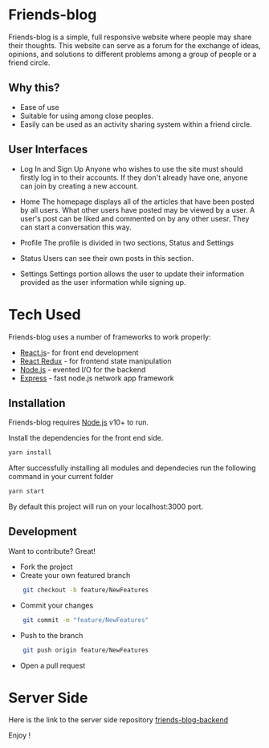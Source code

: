 # Friends-blog

Friends-blog is a simple, full responsive website where people may share their thoughts. This website can serve as a forum for the exchange of ideas, opinions, and solutions to different problems among a group of people or a friend circle.


## Why this?

- Ease of use
- Suitable for using among close peoples.
- Easily can be used as an activity sharing system within a friend circle.

## User Interfaces

- Log In and Sign Up
Anyone who wishes to use the site must should firstly log in to their accounts. If they don't already have one, anyone can join by creating a new account.

- Home
The homepage displays all of the articles that have been posted by all users. What other users have posted may be viewed by a user. A user's post can be liked and commented on by any other usesr. They can start a conversation this way.

- Profile
The profile is divided in two sections, Status and Settings

- Status
Users can see their own posts in this section.

- Settings
Settings portion allows the user to update their information provided as the user information while signing up.
# Tech Used

Friends-blog uses a number of frameworks to work properly:
- [React.js](https://reactjs.org/)- for front end development
- [React Redux](https://react-redux.js.org/) - for frontend  state manipulation
- [Node.js](http://nodejs.org/) - evented I/O for the backend
- [Express](https://expressjs.com/) - fast node.js network app framework

## Installation

Friends-blog requires [Node.js](https://nodejs.org/) v10+ to run.

Install the dependencies for the front end side.

```sh
yarn install
```
After successfully installing all modules and dependecies run the following command in your current folder
```sh
yarn start
```

By default this project will run on your localhost:3000 port.
## Development

Want to contribute? Great!

- Fork the project
- Create your own featured branch
```sh
    git checkout -b feature/NewFeatures
```
- Commit your changes
```sh
    git commit -m "feature/NewFeatures"
```
- Push to the branch
```sh
    git push origin feature/NewFeatures
```
- Open a pull request

# Server Side

Here is the link to the server side repository
 [friends-blog-backend](https://github.com/MDAmir159/friends-blog-backend)
 
 Enjoy !

